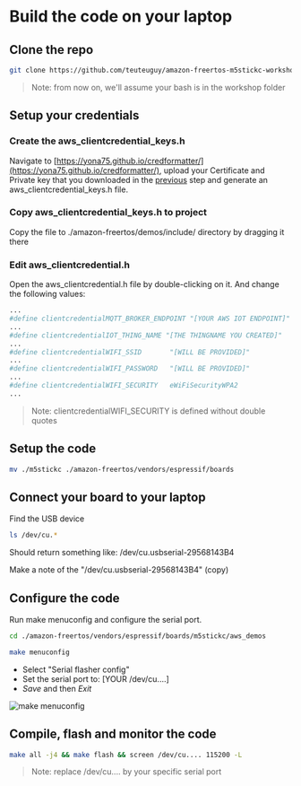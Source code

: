 # Build the code on your laptop

## Clone the repo

```bash
git clone https://github.com/teuteuguy/amazon-freertos-m5stickc-workshop.git --recurse-submodules workshop
```

> Note: from now on, we'll assume your bash is in the workshop folder

## Setup your credentials

### Create the aws\_clientcredential\_keys.h

Navigate to [https://yona75.github.io/credformatter/](https://yona75.github.io/credformatter/), upload your Certificate and Private key that you downloaded in the [previous](./iotcoresetup.md) step and generate an aws\_clientcredential\_keys.h file.

### Copy aws\_clientcredential\_keys.h to project

Copy the file to ./amazon-freertos/demos/include/ directory by dragging it there

### Edit aws_clientcredential.h

Open the aws\_clientcredential.h file by double-clicking on it. And change the following values:

```bash
...
#define clientcredentialMQTT_BROKER_ENDPOINT "[YOUR AWS IOT ENDPOINT]"
...
#define clientcredentialIOT_THING_NAME "[THE THINGNAME YOU CREATED]"
...
#define clientcredentialWIFI_SSID       "[WILL BE PROVIDED]"
...
#define clientcredentialWIFI_PASSWORD   "[WILL BE PROVIDED]"
...
#define clientcredentialWIFI_SECURITY   eWiFiSecurityWPA2
...
```

> Note: clientcredentialWIFI\_SECURITY is defined without double quotes


## Setup the code

```bash
mv ./m5stickc ./amazon-freertos/vendors/espressif/boards
```

## Connect your board to your laptop

Find the USB device
```bash
ls /dev/cu.*
```

Should return something like: /dev/cu.usbserial-29568143B4

Make a note of the "/dev/cu.usbserial-29568143B4" (copy)

## Configure the code

Run make menuconfig and configure the serial port.

```bash
cd ./amazon-freertos/vendors/espressif/boards/m5stickc/aws_demos

make menuconfig
```

* Select "Serial flasher config"
* Set the serial port to: [YOUR /dev/cu....]
* *Save* and then *Exit*

![make menuconfig](images/cdd-make-menuconfig.png)

## Compile, flash and monitor the code

```bash
make all -j4 && make flash && screen /dev/cu.... 115200 -L
```

> Note: replace /dev/cu.... by your specific serial port
